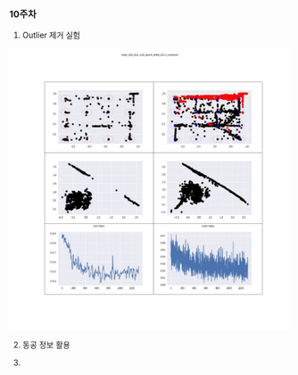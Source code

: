 ### 10주차

1. Outlier 제거 실험

![alt text](node_100_size_128_epoch_4000_khc1_constrain.jpg)

2. 동공 정보 활용

3. 
